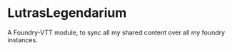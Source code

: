 # LutrasLegendarium
A Foundry-VTT module, to sync all my shared content over all my foundry instances. 
